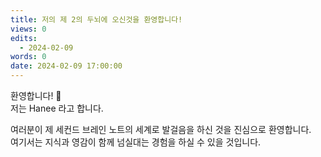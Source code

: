 ```yaml
---
title: 저의 제 2의 두뇌에 오신것을 환영합니다!
views: 0
edits:
  - 2024-02-09
words: 0
date: 2024-02-09 17:00:00
---
```


환영합니다! 👋 <br>
저는 Hanee 라고 합니다.

여러분이 제 세컨드 브레인 노트의 세계로 발걸음을 하신 것을 진심으로 환영합니다. <br>
여기서는 지식과 영감이 함께 넘실대는 경험을 하실 수 있을 것입니다.